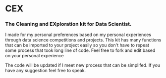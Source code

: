 # CEX
### The Cleaning and EXploration kit for Data Scientist.

I made for my personal preferences based on my personal experiences through data science competitions and projects. This kit has many functions that can be imported to your project easily so you don't have to repeat some process that took long line of code. Feel free to fork and edit based on your personal experience

The code will be updated if I meet new process that can be simplifed. If you have any suggestion feel free to speak.
